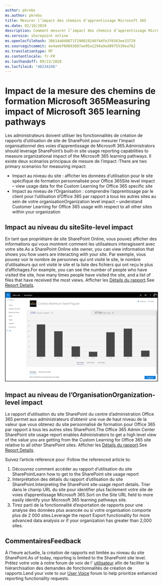 ```yaml
---
author: pkrebs
ms.author: pkrebs
title: Mesurer l’impact des chemins d’apprentissage Microsoft 365
ms.date: 02/10/2019
description: Comment mesurer l’impact des chemins d’apprentissage Microsoft 365
ms.service: sharepoint online
ms.openlocfilehash: 30614a048871f298019246f4dfe3f6563ee33729
ms.sourcegitcommit: ee4aebf60893887ae95a1294a9ad8975539ea762
ms.translationtype: MT
ms.contentlocale: fr-FR
ms.lasthandoff: 09/23/2020
ms.locfileid: "48234246"
---
```

# <a name="measuring-impact-of-microsoft-365-learning-pathways"></a><span data-ttu-id="fcb13-103">Impact de la mesure des chemins de formation Microsoft 365</span><span class="sxs-lookup"><span data-stu-id="fcb13-103">Measuring impact of Microsoft 365 learning pathways</span></span>

<span data-ttu-id="fcb13-104">Les administrateurs doivent utiliser les fonctionnalités de création de rapports d’utilisation de site de SharePoint pour mesurer l’impact organisationnel des voies d’apprentissage de Microsoft 365.</span><span class="sxs-lookup"><span data-stu-id="fcb13-104">Administrators should leverage SharePoint’s built-in site usage reporting capabilities to measure organizational impact of the Microsoft 365 learning pathways.</span></span> <span data-ttu-id="fcb13-105">Il existe deux scénarios principaux de mesure de l’impact :</span><span class="sxs-lookup"><span data-stu-id="fcb13-105">There are two primary scenarios for measuring impact:</span></span> 
- <span data-ttu-id="fcb13-106">Impact au niveau du site : afficher les données d’utilisation pour le site spécifique de formation personnalisée pour Office 365</span><span class="sxs-lookup"><span data-stu-id="fcb13-106">Site level impact – view usage data for the Custom Learning for Office 365 specific site</span></span> 
- <span data-ttu-id="fcb13-107">Impact au niveau de l’Organisation : comprendre l’apprentissage par le client pour l’utilisation d’Office 365 par rapport à tous les autres sites au sein de votre organisation</span><span class="sxs-lookup"><span data-stu-id="fcb13-107">Organization level impact – understand Customer Learning for Office 365 usage with respect to all other sites within your organization</span></span>

## <a name="site-level-impact"></a><span data-ttu-id="fcb13-108">Impact au niveau du site</span><span class="sxs-lookup"><span data-stu-id="fcb13-108">Site-level impact</span></span>

<span data-ttu-id="fcb13-109">En tant que propriétaire de site SharePoint Online, vous pouvez afficher des informations qui vous montrent comment les utilisateurs interagissent avec votre site.</span><span class="sxs-lookup"><span data-stu-id="fcb13-109">As a SharePoint Online site owner, you can view information that shows you how users are interacting with your site.</span></span> <span data-ttu-id="fcb13-110">Par exemple, vous pouvez voir le nombre de personnes qui ont visité le site, le nombre d’utilisateurs qui ont visité le site et la liste des fichiers qui ont reçu le plus d’affichages.</span><span class="sxs-lookup"><span data-stu-id="fcb13-110">For example, you can see the number of people who have visited the site, how many times people have visited the site, and a list of files that have received the most views.</span></span> <span data-ttu-id="fcb13-111">Afficher les [Détails du rapport](https://support.office.com/article/view-usage-data-for-your-sharepoint-site-2fa8ddc2-c4b3-4268-8d26-a772dc55779e).</span><span class="sxs-lookup"><span data-stu-id="fcb13-111">See [Report Details](https://support.office.com/article/view-usage-data-for-your-sharepoint-site-2fa8ddc2-c4b3-4268-8d26-a772dc55779e).</span></span> 

![cg-measureimpactreport.png](media/cg-measureimpactreport.png)

## <a name="organization-level-impact"></a><span data-ttu-id="fcb13-113">Impact au niveau de l’Organisation</span><span class="sxs-lookup"><span data-stu-id="fcb13-113">Organization-level impact</span></span>
<span data-ttu-id="fcb13-114">Le rapport d’utilisation du site SharePoint du centre d’administration Office 365 permet aux administrateurs d’obtenir une vue de haut niveau de la valeur que vous obtenez du site personnalisé de formation pour Office 365 par rapport à tous les autres sites SharePoint.</span><span class="sxs-lookup"><span data-stu-id="fcb13-114">The Office 365 Admin Center SharePoint site usage report enables Administrators to get a high level view of the value you are getting from the Custom Learning for Office 365 site relative to all other SharePoint sites.</span></span> <span data-ttu-id="fcb13-115">Afficher les [Détails du rapport](https://docs.microsoft.com/office365/admin/activity-reports/sharepoint-site-usage?view=o365-worldwide).</span><span class="sxs-lookup"><span data-stu-id="fcb13-115">See [Report Details](https://docs.microsoft.com/office365/admin/activity-reports/sharepoint-site-usage?view=o365-worldwide).</span></span>
 
<span data-ttu-id="fcb13-116">Suivez l’article référencé pour :</span><span class="sxs-lookup"><span data-stu-id="fcb13-116">Follow the referenced article to:</span></span> 
1. <span data-ttu-id="fcb13-117">Découvrez comment accéder au rapport d’utilisation du site SharePoint</span><span class="sxs-lookup"><span data-stu-id="fcb13-117">Learn how to get to the SharePoint site usage report</span></span> 
2. <span data-ttu-id="fcb13-118">Interprétation des détails du rapport d’utilisation du site SharePoint.</span><span class="sxs-lookup"><span data-stu-id="fcb13-118">Interpreting the SharePoint site usage report details.</span></span> <span data-ttu-id="fcb13-119">Trier dans le champ URL du site pour identifier plus facilement votre site de voies d’apprentissage Microsoft 365.</span><span class="sxs-lookup"><span data-stu-id="fcb13-119">Sort on the Site URL field to more easily identify your Microsoft 365 learning pathways site.</span></span> 
3. <span data-ttu-id="fcb13-120">Tirez parti de la fonctionnalité d’exportation de rapports pour une analyse des données plus avancée ou si votre organisation comporte plus de 2 000 sites.</span><span class="sxs-lookup"><span data-stu-id="fcb13-120">Leverage the report Export functionality for more advanced data analysis or if your organization has greater than 2,000 sites.</span></span> 

## <a name="feedback"></a><span data-ttu-id="fcb13-121">Commentaires</span><span class="sxs-lookup"><span data-stu-id="fcb13-121">Feedback</span></span>

<span data-ttu-id="fcb13-122">À l’heure actuelle, la création de rapports est limitée au niveau du site SharePoint.</span><span class="sxs-lookup"><span data-stu-id="fcb13-122">As of today, reporting is limited to the SharePoint site level.</span></span> <span data-ttu-id="fcb13-123">Prêtez votre vote à notre forum de voix de l' [utilisateur](https://go.microsoft.com/fwlink/?linkid=2109552) afin de faciliter la hiérarchisation des demandes de fonctionnalités de création de rapports.</span><span class="sxs-lookup"><span data-stu-id="fcb13-123">Lend your vote to our [User Voice](https://go.microsoft.com/fwlink/?linkid=2109552) forum to help prioritize enhanced reporting functionality requests.</span></span>   


